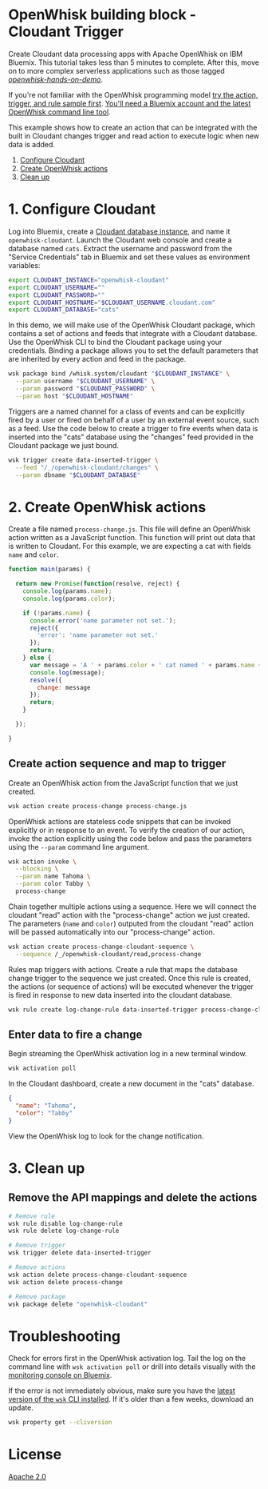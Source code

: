 # OpenWhisk building block - Cloudant Trigger
Create Cloudant data processing apps with Apache OpenWhisk on IBM Bluemix. This tutorial takes less than 5 minutes to complete. After this, move on to more complex serverless applications such as those tagged [_openwhisk-hands-on-demo_](https://github.com/search?q=topic%3Aopenwhisk-hands-on-demo+org%3AIBM&type=Repositories).

If you're not familiar with the OpenWhisk programming model [try the action, trigger, and rule sample first](https://github.com/IBM/openwhisk-action-trigger-rule). [You'll need a Bluemix account and the latest OpenWhisk command line tool](https://github.com/IBM/openwhisk-action-trigger-rule/blob/master/docs/OPENWHISK.md).

This example shows how to create an action that can be integrated with the built in Cloudant changes trigger and read action to execute logic when new data is added.

1. [Configure Cloudant](#1-configure-cloudant)
2. [Create OpenWhisk actions](#2-create-openwhisk-actions)
3. [Clean up](#3-clean-up)

# 1. Configure Cloudant
Log into Bluemix, create a [Cloudant database instance](https://console.ng.bluemix.net/catalog/services/cloudant-nosql-db/), and name it `openwhisk-cloudant`. Launch the Cloudant web console and create a database named `cats`. Extract the username and password from the "Service Credentials" tab in Bluemix and set these values as environment variables:

```bash
export CLOUDANT_INSTANCE="openwhisk-cloudant"
export CLOUDANT_USERNAME=""
export CLOUDANT_PASSWORD=""
export CLOUDANT_HOSTNAME="$CLOUDANT_USERNAME.cloudant.com"
export CLOUDANT_DATABASE="cats"
```

In this demo, we will make use of the OpenWhisk Cloudant package, which contains a set of actions and feeds that integrate with a Cloudant database. Use the OpenWhisk CLI to bind the Cloudant package using your credentials. Binding a package allows you to set the default parameters that are inherited by every action and feed in the package.

```bash
wsk package bind /whisk.system/cloudant "$CLOUDANT_INSTANCE" \
  --param username "$CLOUDANT_USERNAME" \
  --param password "$CLOUDANT_PASSWORD" \
  --param host "$CLOUDANT_HOSTNAME"
```

Triggers are a named channel for a class of events and can be explicitly fired by a user or fired on behalf of a user by an external event source, such as a feed. Use the code below to create a trigger to fire events when data is inserted into the "cats" database using the "changes" feed provided in the Cloudant package we just bound.
```bash
wsk trigger create data-inserted-trigger \
  --feed "/_/openwhisk-cloudant/changes" \
  --param dbname "$CLOUDANT_DATABASE"
```

# 2. Create OpenWhisk actions
Create a file named `process-change.js`. This file will define an OpenWhisk action written as a JavaScript function. This function will print out data that is written to Cloudant. For this example, we are expecting a cat with fields `name` and `color`.

```javascript
function main(params) {

  return new Promise(function(resolve, reject) {
    console.log(params.name);
    console.log(params.color);

    if (!params.name) {
      console.error('name parameter not set.');
      reject({
        'error': 'name parameter not set.'
      });
      return;
    } else {
      var message = 'A ' + params.color + ' cat named ' + params.name + ' was added.';
      console.log(message);
      resolve({
        change: message
      });
      return;
    }

  });

}
```

## Create action sequence and map to trigger
Create an OpenWhisk action from the JavaScript function that we just created.
```bash
wsk action create process-change process-change.js
```
OpenWhisk actions are stateless code snippets that can be invoked explicitly or in response to an event. To verify the creation of our action, invoke the action explicitly using the code below and pass the parameters using the `--param` command line argument.
```bash
wsk action invoke \
  --blocking \
  --param name Tahoma \
  --param color Tabby \
  process-change
```
Chain together multiple actions using a sequence. Here we will connect the cloudant "read" action with the "process-change" action we just created. The parameters (`name` and `color`) outputed from the cloudant "read" action will be passed automatically into our "process-change" action.
``` bash
wsk action create process-change-cloudant-sequence \
  --sequence /_/openwhisk-cloudant/read,process-change
```

Rules map triggers with actions. Create a rule that maps the database change trigger to the sequence we just created. Once this rule is created, the actions (or sequence of actions) will be executed whenever the trigger is fired in response to new data inserted into the cloudant database.
```bash
wsk rule create log-change-rule data-inserted-trigger process-change-cloudant-sequence
```

## Enter data to fire a change
Begin streaming the OpenWhisk activation log in a new terminal window.
```bash
wsk activation poll
```

In the Cloudant dashboard, create a new document in the "cats" database.
```json
{
  "name": "Tahoma",
  "color": "Tabby"
}
```

View the OpenWhisk log to look for the change notification.

# 3. Clean up
## Remove the API mappings and delete the actions

```bash
# Remove rule
wsk rule disable log-change-rule
wsk rule delete log-change-rule

# Remove trigger
wsk trigger delete data-inserted-trigger

# Remove actions
wsk action delete process-change-cloudant-sequence
wsk action delete process-change

# Remove package
wsk package delete "openwhisk-cloudant"
```

# Troubleshooting
Check for errors first in the OpenWhisk activation log. Tail the log on the command line with `wsk activation poll` or drill into details visually with the [monitoring console on Bluemix](https://console.ng.bluemix.net/openwhisk/dashboard).

If the error is not immediately obvious, make sure you have the [latest version of the `wsk` CLI installed](https://console.ng.bluemix.net/openwhisk/learn/cli). If it's older than a few weeks, download an update.
```bash
wsk property get --cliversion
```

# License
[Apache 2.0](LICENSE.txt)
